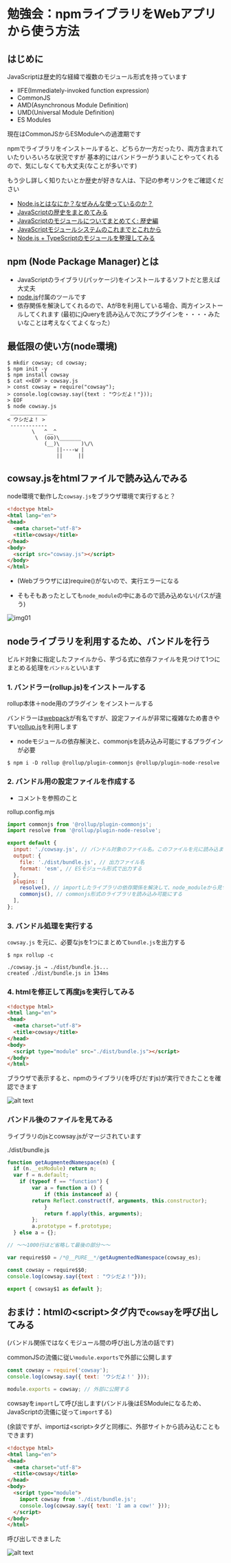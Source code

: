 # 勉強会：npmライブラリをWebアプリから使う方法

## はじめに

JavaScriptは歴史的な経緯で複数のモジュール形式を持っています
* IIFE(Immediately-invoked function expression)
* CommonJS
* AMD(Asynchronous Module Definition)
* UMD(Universal Module Definition)
* ES Modules

現在はCommonJSからESModuleへの過渡期です

npmでライブラリをインストールすると、どちらか一方だったり、両方含まれていたりいろいろな状況ですが
基本的にはバンドラーがうまいことやってくれるので、気にしなくても大丈夫(なことが多いです)

もう少し詳しく知りたいとか歴史が好きな人は、下記の参考リンクをご確認ください
* [Node.jsとはなにか？なぜみんな使っているのか？](https://qiita.com/non_cal/items/a8fee0b7ad96e67713eb)
* [JavaScriptの歴史をまとめてみる](https://frog-song.hatenablog.com/entry/2020/12/04/005522)
* [JavaScriptのモジュールについてまとめてく: 歴史編](https://zenn.dev/ebi_yu/scraps/db4c7d1f3e883a)
* [JavaScriptモジュールシステムのこれまでとこれから](https://qiita.com/riku_takeuchi/items/4fd0bca8a99ac14aed45)
* [Node.js + TypeScriptのモジュールを整理してみる](https://blog.koh.dev/2024-04-23-nodejs-typescript-module/)


## npm (Node Package Manager)とは

* JavaScriptのライブラリ(パッケージ)をインストールするソフトだと思えば大丈夫
* [node.js](https://nodejs.org/)付属のツールです
* 依存関係を解決してくれるので、AがBを利用している場合、両方インストールしてくれます
  (最初にjQueryを読み込んで次にプラグインを・・・・みたいなことは考えなくてよくなった）

## 最低限の使い方(node環境)
```
$ mkdir cowsay; cd cowsay;
$ npm init -y
$ npm install cowsay
$ cat <<EOF > cowsay.js
> const cowsay = require("cowsay");
> console.log(cowsay.say({text : "ウシだよ！"}));
> EOF
$ node cowsay.js
 ____________
< ウシだよ！ >
 ------------
        \   ^__^
         \  (oo)\_______
            (__)\       )\/\
                ||----w |
                ||     ||
```


## cowsay.jsをhtmlファイルで読み込んでみる

node環境で動作した`cowsay.js`をブラウザ環境で実行すると？

```html
<!doctype html>
<html lang="en">
<head>
  <meta charset="utf-8">
  <title>cowsay</title>
</head>
<body>
  <script src="cowsay.js"></script>
</body>
</html>
```

* (Webブラウザには)require()がないので、実行エラーになる

* そもそもあったとしても`node_module`の中にあるので読み込めない(パスが違う)

![img01](image.png)

## nodeライブラリを利用するため、バンドルを行う

ビルド対象に指定したファイルから、芋づる式に依存ファイルを見つけて1つにまとめる処理を`バンドル`といいます

### 1. バンドラー(rollup.js)をインストールする

rollup本体＋node用のプラグイン をインストールする

バンドラーは[webpack](https://webpack.js.org/)が有名ですが、設定ファイルが非常に複雑なため書きやすい[rollup.js](https://rollupjs.org/)を利用します

* nodeモジュールの依存解決と、commonjsを読み込み可能にするプラグインが必要

```
$ npm i -D rollup @rollup/plugin-commonjs @rollup/plugin-node-resolve
```

### 2. バンドル用の設定ファイルを作成する

* コメントを参照のこと

rollup.config.mjs
```js
import commonjs from '@rollup/plugin-commonjs';
import resolve from '@rollup/plugin-node-resolve';

export default {
  input: './cowsay.js', // バンドル対象のファイル名。このファイルを元に読み込まれているjsを探してまとめる
  output: {
    file: './dist/bundle.js', // 出力ファイル名
    format: 'esm', // ESモジュール形式で出力する
  },
  plugins: [
    resolve(), // importしたライブラリの依存関係を解決して、node_moduleから見つける
    commonjs(), // commonjs形式のライブラリを読み込み可能にする
  ],
};
```

### 3. バンドル処理を実行する

`cowsay.js` を元に、必要なjsを1つにまとめて`bundle.js`を出力する

```
$ npx rollup -c

./cowsay.js → ./dist/bundle.js...
created ./dist/bundle.js in 134ms
```

### 4. htmlを修正して再度jsを実行してみる

```html
<!doctype html>
<html lang="en">
<head>
  <meta charset="utf-8">
  <title>cowsay</title>
</head>
<body>
  <script type="module" src="./dist/bundle.js"></script>
</body>
</html>
```

ブラウザで表示すると、npmのライブラリ(を呼びだすjs)が実行できたことを確認できます

![alt text](image-1.png)


### バンドル後のファイルを見てみる

ライブラリのjsとcowsay.jsがマージされています

./dist/bundle.js

```js
function getAugmentedNamespace(n) {
  if (n.__esModule) return n;
  var f = n.default;
	if (typeof f == "function") {
		var a = function a () {
			if (this instanceof a) {
        return Reflect.construct(f, arguments, this.constructor);
			}
			return f.apply(this, arguments);
		};
		a.prototype = f.prototype;
  } else a = {};

// ～～1000行ほど省略して最後の部分～～

var require$$0 = /*@__PURE__*/getAugmentedNamespace(cowsay_es);

const cowsay = require$$0;
console.log(cowsay.say({text : "ウシだよ！"}));

export { cowsay$1 as default };
```


## おまけ：htmlの&lt;script&gt;タグ内で`cowsay`を呼び出してみる

(バンドル関係ではなくモジュール間の呼び出し方法の話です)

commonJSの流儀に従い`module.exports`で外部に公開します

```js
const cowsay = require('cowsay');
console.log(cowsay.say({ text: 'ウシだよ！' }));

module.exports = cowsay; // 外部に公開する
```




cowsayを`import`して呼び出します(バンドル後はESModuleになるため、JavaScriptの流儀に従って`import`する)

(余談ですが、importは&lt;script&gt;タグと同様に、外部サイトから読み込むこともできます)

```html
<!doctype html>
<html lang="en">
<head>
  <meta charset="utf-8">
  <title>cowsay</title>
</head>
<body>
  <script type="module">
    import cowsay from './dist/bundle.js';
    console.log(cowsay.say({ text: 'I am a cow!' }));
  </script>
</body>
</html>
```

呼び出しできました

![alt text](image-2.png)